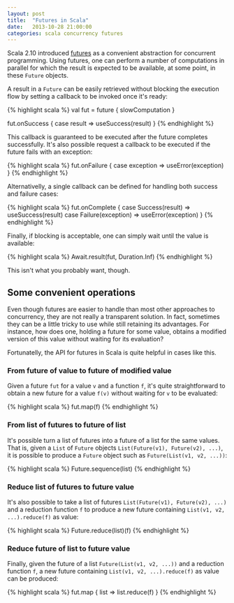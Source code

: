 ```yaml
---
layout: post
title:  "Futures in Scala"
date:   2013-10-28 21:00:00
categories: scala concurrency futures
---
```


Scala 2.10 introduced [futures](http://docs.scala-lang.org/overviews/core/futures.html) as a convenient abstraction for concurrent programming. Using futures, one can perform a number of computations in parallel for which the result is expected to be available, at some point, in these `Future` objects.

A result in a `Future` can be easily retrieved without blocking the execution flow by setting a callback to be invoked once it's ready:

{% highlight scala %}
val fut = future { slowComputation }

fut.onSuccess {
	case result => useSuccess(result)
}
{% endhighlight %}

This callback is guaranteed to be executed after the future completes successfully. It's also possible request a callback to be executed if the future fails with an exception:

{% highlight scala %}
fut.onFailure {
	case exception => useError(exception)
}
{% endhighlight %}

Alternativelly, a single callback can be defined for handling both success and failure cases:

{% highlight scala %}
fut.onComplete {
	case Success(result) => useSuccess(result)
	case Failure(exception) => useError(exception)
}
{% endhighlight %}

Finally, if blocking is acceptable, one can simply wait until the value is available:

{% highlight scala %}
Await.result(fut, Duration.Inf)
{% endhighlight %}

This isn't what you probably want, though.

## Some convenient operations

Even though futures are easier to handle than most other approaches to concurrency, they are not really a transparent solution. In fact, sometimes they can be a little tricky to use while still retaining its advantages. For instance, how does one, holding a future for some value, obtains a modified version of this value without waiting for its evaluation?

Fortunatelly, the API for futures in Scala is quite helpful in cases like this.

### From future of value to future of modified value

Given a future `fut` for a value `v` and a function `f`, it's quite straightforward to obtain a new future for a value `f(v)` without waiting for `v` to be evaluated:

{% highlight scala %}
fut.map(f)
{% endhighlight %}

### From list of futures to future of list

It's possible turn a list of futures into a future of a list for the same values. That is, given a `List` of `Future` objects `List(Future(v1), Future(v2), ...)`, it is possible to produce a `Future` object such as `Future(List(v1, v2, ...))`:

{% highlight scala %}
Future.sequence(list)
{% endhighlight %}

### Reduce list of futures to future value

It's also possible to take a list of futures `List(Future(v1), Future(v2), ...)` and a reduction function `f` to produce a new future containing `List(v1, v2, ...).reduce(f)` as value:

{% highlight scala %}
Future.reduce(list)(f)
{% endhighlight %}

### Reduce future of list to future value

Finally, given the future of a list `Future(List(v1, v2, ...))` and a reduction function `f`, a new future containing `List(v1, v2, ...).reduce(f)` as value can be produced:

{% highlight scala %}
fut.map { list => list.reduce(f) }
{% endhighlight %}

